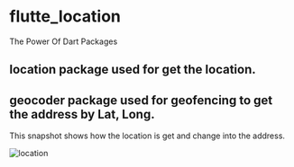 # flutte_location

The Power Of Dart Packages
## location package used for get the location.
## geocoder package used for geofencing to get the address by Lat, Long.

This snapshot shows how the location is get and change into the address.

![location](https://user-images.githubusercontent.com/52648934/87009465-d21b5e00-c1e2-11ea-8299-1332d6c40558.gif)

